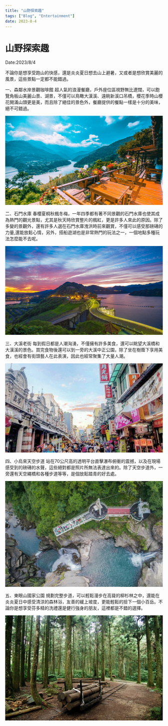 ```yaml
---
title: "山野探索趣"
tags: ["Blog", "Entertainment"]
date: 2023-8-4
---
```

# 山野探索趣

Date:2023/8/4

不論你是想享受跑山的快感，還是炎炎夏日想去山上避暑，又或者是想欣賞美麗的風景，這些景點一定都不能錯過。



一、森鄰水岸景觀咖啡館
超人氣的浪漫餐廳，戶外座位區視野無比遼闊，可以飽覽角板山美麗山景、湖景，不僅可以鳥瞰大漢溪、遠眺新溪口吊橋，櫻花季時山櫻花開滿山頭更是美，而且除了絕佳的景色外，餐廳提供的餐點一樣是十分的美味，絕不可錯過。

![Image](https://raw.githubusercontent.com/NCU-FRESH/2024-blog/main/images/20240717_205428_image.jpg)



二、石門水庫
春櫻夏桐秋楓冬梅，一年四季都有著不同景觀的石門水庫也使其成為熱門的觀光景點，尤其是秋天時欣賞整片的楓紅，更是許多人來此的原因。除了多變的景觀外，還有許多人選在石門水庫洩洪時前來觀賞，不僅可以感受那磅礡的力量,還能放鬆心情，另外，搭船遊湖也是非常熱門的玩法之一，一個地點多種玩法怎麼能不去呢。

![Image](https://raw.githubusercontent.com/NCU-FRESH/2024-blog/main/images/20240717_205431_image.jpg)



三、大溪老街
每到假日都是人潮洶湧，不僅擁有許多美食，還可以眺望大溪橋和大漢溪的景色。買完食物後還可以到一旁的大溪中正公園，除了坐在樹蔭下享用美食，也經會有街頭藝人在此表演，因此也經常聚集了大量人潮。

![Image](https://raw.githubusercontent.com/NCU-FRESH/2024-blog/main/images/20240717_205433_image.jpg)



四、小烏來天空步道
站在70公尺高的透明平台直擊瀑布俯衝的震撼，以及在現場感受到的磅礡的水聲，這些絕對都是照片所無法表達出來的。除了天空步道外，一旁還有天空繩橋和各種步道等等，是個放鬆踏青的好去處。

![Image](https://raw.githubusercontent.com/NCU-FRESH/2024-blog/main/images/20240717_205436_image.jpg)



五、東眼山國家公園
規劃完整步道，可以輕鬆漫步在高聳的柳杉林之中，還能在炎炎夏日中感受清涼的森林浴，友善的緩上坡度，更能輕鬆的撿下一個小百岳。不論你是想享受芬多精的洗禮還是健行強身的朋友，這裡都是不錯的選擇。

![Image](https://raw.githubusercontent.com/NCU-FRESH/2024-blog/main/images/20240717_205438_image.jpg)



